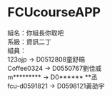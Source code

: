 # FCUcourseAPP
組名：你組長你取吧  
系級：資訊二丁  
組員：  
123ojp → D0512808童舒晧  
Coffee0324 → D0550767劉佳威  
m*********    → D0****** **丞  
fcu-d0591821 → D0598121黃劭宇
